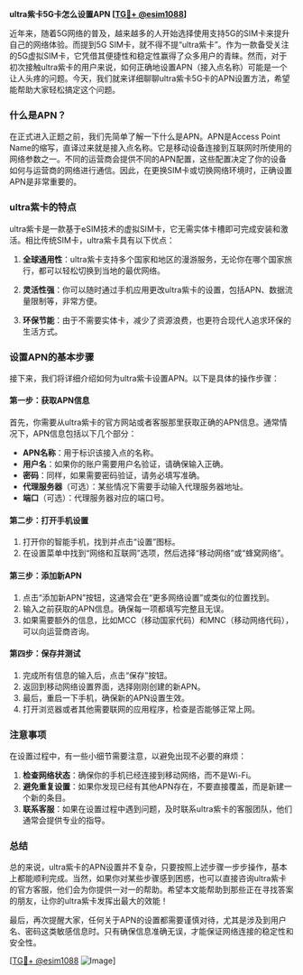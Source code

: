 **ultra紫卡5G卡怎么设置APN [[TG💪+ @esim1088](https://t.me/s/esim1088)]**

近年来，随着5G网络的普及，越来越多的人开始选择使用支持5G的SIM卡来提升自己的网络体验。而提到5G SIM卡，就不得不提“ultra紫卡”。作为一款备受关注的5G虚拟SIM卡，它凭借其便捷性和稳定性赢得了众多用户的青睐。然而，对于初次接触ultra紫卡的用户来说，如何正确地设置APN（接入点名称）可能是一个让人头疼的问题。今天，我们就来详细聊聊ultra紫卡5G卡的APN设置方法，希望能帮助大家轻松搞定这个问题。

### 什么是APN？

在正式进入正题之前，我们先简单了解一下什么是APN。APN是Access Point Name的缩写，直译过来就是接入点名称。它是移动设备连接到互联网时所使用的网络参数之一。不同的运营商会提供不同的APN配置，这些配置决定了你的设备如何与运营商的网络进行通信。因此，在更换SIM卡或切换网络环境时，正确设置APN是非常重要的。

### ultra紫卡的特点

ultra紫卡是一款基于eSIM技术的虚拟SIM卡，它无需实体卡槽即可完成安装和激活。相比传统SIM卡，ultra紫卡具有以下优点：

1. **全球通用性**：ultra紫卡支持多个国家和地区的漫游服务，无论你在哪个国家旅行，都可以轻松切换到当地的最优网络。
   
2. **灵活性强**：你可以随时通过手机应用更改ultra紫卡的设置，包括APN、数据流量限制等，非常方便。

3. **环保节能**：由于不需要实体卡，减少了资源浪费，也更符合现代人追求环保的生活方式。

### 设置APN的基本步骤

接下来，我们将详细介绍如何为ultra紫卡设置APN。以下是具体的操作步骤：

#### 第一步：获取APN信息

首先，你需要从ultra紫卡的官方网站或者客服那里获取正确的APN信息。通常情况下，APN信息包括以下几个部分：
- **APN名称**：用于标识该接入点的名称。
- **用户名**：如果你的账户需要用户名验证，请确保输入正确。
- **密码**：同样，如果需要密码验证，请务必填写准确。
- **代理服务器**（可选）：某些情况下需要手动输入代理服务器地址。
- **端口**（可选）：代理服务器对应的端口号。

#### 第二步：打开手机设置

1. 打开你的智能手机，找到并点击“设置”图标。
2. 在设置菜单中找到“网络和互联网”选项，然后选择“移动网络”或“蜂窝网络”。

#### 第三步：添加新APN

1. 点击“添加新APN”按钮，这通常会在“更多网络设置”或类似的位置找到。
2. 输入之前获取的APN信息。确保每一项都填写完整且无误。
3. 如果需要额外的信息，比如MCC（移动国家代码）和MNC（移动网络代码），可以向运营商咨询。

#### 第四步：保存并测试

1. 完成所有信息的输入后，点击“保存”按钮。
2. 返回到移动网络设置界面，选择刚刚创建的新APN。
3. 最后，重启一下手机，确保新的APN设置生效。
4. 打开浏览器或者其他需要联网的应用程序，检查是否能够正常上网。

### 注意事项

在设置过程中，有一些小细节需要注意，以避免出现不必要的麻烦：

1. **检查网络状态**：确保你的手机已经连接到移动网络，而不是Wi-Fi。
2. **避免重复设置**：如果你发现已经有其他APN存在，不要直接覆盖，而是新建一个新的条目。
3. **联系客服**：如果在设置过程中遇到问题，及时联系ultra紫卡的客服团队，他们通常会提供专业的指导。

### 总结

总的来说，ultra紫卡的APN设置并不复杂，只要按照上述步骤一步步操作，基本上都能顺利完成。当然，如果你对某些步骤感到困惑，也可以直接咨询ultra紫卡的官方客服，他们会为你提供一对一的帮助。希望本文能帮助到那些正在寻找答案的朋友，让你的ultra紫卡发挥出最大的效能！

最后，再次提醒大家，任何关于APN的设置都需要谨慎对待，尤其是涉及到用户名、密码这类敏感信息时。只有确保信息准确无误，才能保证网络连接的稳定性和安全性。

[[TG💪+ @esim1088](https://t.me/s/esim1088) ![Image](https://i.postimg.cc/4NQfJmqS/Snipaste-2025-05-13-00-14-12.png)]